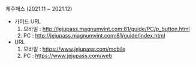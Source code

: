 제주패스 (2021.11 ~ 2021.12)

- 가이드 URL
  1. 모바일 : http://jejupass.magnumvint.com:81/guide/PC/p_button.html
  2. PC : http://jejupass.magnumvint.com:81/guide/index.html
- URL
  1. 모바일 : https://www.jejupass.com/mobile
  2. PC : https://www.jejupass.com/web

